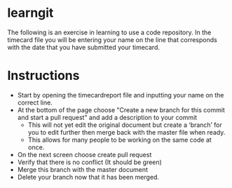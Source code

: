 # learngit

The following is an exercise in learning to use a code repository.
In the timecard file you will be entering your name on the line that corresponds with the date that you have submitted your timecard.

# Instructions
<ul>
	<li>Start by opening the timecardreport file and inputting your name on the correct line.
	<li>At the bottom of the page choose "Create a new branch for this commit and start a pull request" and add a description to your commit
	<ul>
		<li>This will not yet edit the original document but create a ‘branch’ for you to edit further then merge back with the master file when ready. 
 		<li>This allows for many people to be working on the same code at once.
	</ul>
	<li>On the next screen choose create pull request
	<li>Verify that there is no conflict (It should be green) 
	<li>Merge this branch with the master document
	<li>Delete your branch now that it has been merged.
</ul>

